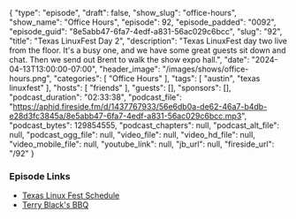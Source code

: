{
  "type": "episode",
  "draft": false,
  "show_slug": "office-hours",
  "show_name": "Office Hours",
  "episode": 92,
  "episode_padded": "0092",
  "episode_guid": "8e5abb47-6fa7-4edf-a831-56ac029c6bcc",
  "slug": "92",
  "title": "Texas LinuxFest Day 2",
  "description": "Texas LinuxFest day two live from the floor. It's a busy one, and we have some great guests sit down and chat. Then we send out Brent to walk the show expo hall.",
  "date": "2024-04-13T13:00:00-07:00",
  "header_image": "/images/shows/office-hours.png",
  "categories": [
    "Office Hours"
  ],
  "tags": [
    "austin",
    "texas linuxfest"
  ],
  "hosts": [
    "friends"
  ],
  "guests": [],
  "sponsors": [],
  "podcast_duration": "02:33:38",
  "podcast_file": "https://aphid.fireside.fm/d/1437767933/56e6db0a-de62-46a7-b4db-e28d3fc3845a/8e5abb47-6fa7-4edf-a831-56ac029c6bcc.mp3",
  "podcast_bytes": 129854555,
  "podcast_chapters": null,
  "podcast_alt_file": null,
  "podcast_ogg_file": null,
  "video_file": null,
  "video_hd_file": null,
  "video_mobile_file": null,
  "youtube_link": null,
  "jb_url": null,
  "fireside_url": "/92"
}


### Episode Links

  * [Texas Linux Fest Schedule](https://2024.texaslinuxfest.org/fpg-schedule-day-2/ "Texas Linux Fest Schedule")
  * [Terry Black's BBQ](https://terryblacksbbq.com/ "Terry Black's BBQ")


